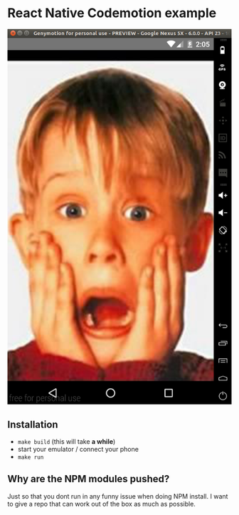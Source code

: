 # React Native Codemotion example

![WHOA](https://raw.githubusercontent.com/odino/react-native-codemotion/master/rn-codemotion.png?token=AAUC5NCtJ4cQgbRlVu6fLJhLm_ubTUEFks5W8YmqwA%3D%3D)

## Installation

* `make build` (this will take **a while**)
* start your emulator / connect your phone
* `make run`

## Why are the NPM modules pushed?

Just so that you dont run in any funny issue
when doing NPM install. I want to give a repo
that can work out of the box as much as possible.
